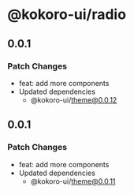 # @kokoro-ui/radio

## 0.0.1

### Patch Changes

- feat: add more components
- Updated dependencies
  - @kokoro-ui/theme@0.0.12

## 0.0.1

### Patch Changes

- feat: add more components
- Updated dependencies
  - @kokoro-ui/theme@0.0.11
